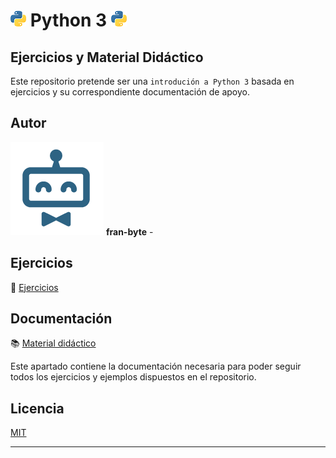 # <img src="mdArchives/py.png"/> Python 3 <img src="mdArchives/py.png"/>  


## Ejercicios y Material Didáctico


Este repositorio pretende ser una `introdución a Python 3` basada en ejercicios y su correspondiente documentación de apoyo.
## Autor ️
<img src="mdArchives/logo.png"/> **fran-byte** -

## Ejercicios
:book: [Ejercicios](/tests/indicetests.md)

## Documentación
:books: [Material didáctico](/documentation/indice.md)

Este apartado contiene la documentación necesaria para poder seguir todos los ejercicios y ejemplos dispuestos en el repositorio.
## Licencia
[MIT](https://choosealicense.com/licenses/mit/)

---
